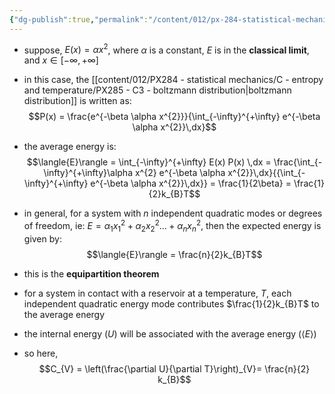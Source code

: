 ```yaml
---
{"dg-publish":true,"permalink":"/content/012/px-284-statistical-mechanics/d-equipartition-theorem/px-285-d1-equipartition-theorem/","created":"2024-11-25T10:50:32.000+00:00","updated":"2024-11-27T18:01:11.997+00:00"}
---
```


- suppose, $E(x) = \alpha x^{2}$, where $\alpha$ is a constant, $E$ is in the **classical limit**, and $x \in [-\infty, + \infty]$
- in this case, the [[content/012/PX284 - statistical mechanics/C - entropy and temperature/PX285 - C3 - boltzmann distribution\|boltzmann distribution]] is written as: 
$$P(x) =  \frac{e^{-\beta \alpha x^{2}}}{\int_{-\infty}^{+\infty} e^{-\beta \alpha x^{2}}\,dx}$$
- the average energy is: 
$$\langle{E}\rangle = \int_{-\infty}^{+\infty} E(x) P(x) \,dx = \frac{\int_{-\infty}^{+\infty}\alpha x^{2} e^{-\beta \alpha x^{2}}\,dx}{{\int_{-\infty}^{+\infty} e^{-\beta \alpha x^{2}}\,dx}} = \frac{1}{2\beta} = \frac{1}{2}k_{B}T$$

- in general, for a system with $n$ independent quadratic modes or degrees of freedom, ie: $E= \alpha_{1}x_{1}^{2} + \alpha_{2}x_{2}^{2} \dots + \alpha_{n}x_{n}^{2}$, then the expected energy is given by:
$$\langle{E}\rangle = \frac{n}{2}k_{B}T$$
- this is the **equipartition theorem**

- for a system in contact with a reservoir at a temperature, $T$, each independent quadratic energy mode contributes $\frac{1}{2}k_{B}T$ to the average energy
- the internal energy $(U)$ will be associated with the average energy $(\langle{E}\rangle)$
- so here, 
$$C_{V} = \left(\frac{\partial U}{\partial T}\right)_{V}= \frac{n}{2} k_{B}$$
